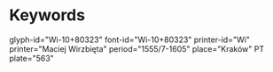 # Keywords
glyph-id="Wi-10+80323"
font-id="Wi-10+80323"
printer-id="Wi"
printer="Maciej Wirzbięta"
period="1555/7-1605"
place="Kraków"
PT plate="563"
